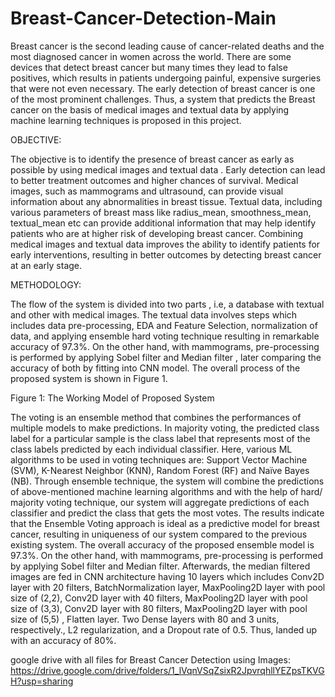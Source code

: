 # Breast-Cancer-Detection-Main

Breast cancer is the second leading cause of cancer-related deaths and the most diagnosed cancer in women across the world. There are some devices that detect breast cancer but many times they lead to false positives, which results in patients undergoing painful, expensive surgeries that were not even necessary. The early detection of breast cancer is one of the most prominent challenges.  Thus, a system that predicts the Breast cancer on the basis of medical images and textual data  by applying machine learning techniques is proposed in this project. 

OBJECTIVE:

The objective is to identify the presence of breast cancer as early as possible by using medical images and textual data . Early detection can lead to better treatment outcomes and higher chances of survival. Medical images, such as mammograms and ultrasound, can provide visual information about any abnormalities in breast tissue. Textual data, including various parameters of breast mass like radius_mean, smoothness_mean, textual_mean etc can provide additional information that may help identify patients who are at higher risk of developing breast cancer. Combining medical images and textual data improves the ability to identify patients for early interventions, resulting in better outcomes by detecting breast cancer at an early stage.


METHODOLOGY:

The flow of the system is divided into two parts , i.e, a database with textual and other with medical images. The textual data involves steps which includes data pre-processing, EDA and Feature Selection, normalization of data, and applying ensemble hard voting technique resulting in remarkable accuracy of 97.3%. On the other hand, with mammograms, pre-processing is performed by applying Sobel filter and Median filter , later comparing the accuracy of both by fitting into CNN model. The overall process of the proposed system is shown in Figure 1.
 

Figure 1: The Working Model of Proposed System

The voting is an ensemble method that combines the performances of multiple models to make predictions. In majority voting, the predicted class label for a particular sample is the class label that represents most of the class labels predicted by each individual classifier. Here, various ML algorithms to be used in voting techniques are: Support Vector Machine (SVM), K-Nearest Neighbor (KNN), Random Forest (RF) and Naïve Bayes (NB). Through ensemble technique, the system will combine the predictions of above-mentioned machine learning algorithms and with the help of hard/ majority voting technique, our system will aggregate predictions of each classifier and predict the class that gets the most votes. The results indicate that the Ensemble Voting approach is ideal as a predictive model for breast cancer, resulting in uniqueness of our system compared to the previous existing system. The overall accuracy of the proposed ensemble model is 97.3%.
On the other hand, with mammograms, pre-processing is performed by applying Sobel filter and Median filter. Afterwards, the median filtered images are fed in CNN architecture having 10 layers which includes Conv2D layer with 20 filters, BatchNormalization layer, MaxPooling2D layer with pool size of (2,2), Conv2D layer with 40 filters, MaxPooling2D layer with pool size of (3,3), Conv2D layer with 80 filters, MaxPooling2D layer with pool size of (5,5) , Flatten layer. Two Dense layers with 80 and 3 units, respectively., L2 regularization, and a Dropout rate of 0.5. 
Thus, landed up with an accuracy of 80%.

google drive with all files for Breast Cancer Detection using Images:
https://drive.google.com/drive/folders/1_lVqnVSqZsixR2JpvrqhllYEZpsTKVGH?usp=sharing
